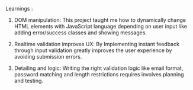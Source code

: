 Learnings :

1. DOM manipulation: This project taught me how to dynamically change HTML elements with JavaScript language depending on user input like adding error/success classes and showing messages.

2. Realtime validation improves UX: By Implementing instant feedback through input validation greatly improves the user experience by avoiding submission errors.

3. Detailing and logic: Writing the right validation logic like email format, password matching and length restrictions requires involves planning and testing.
